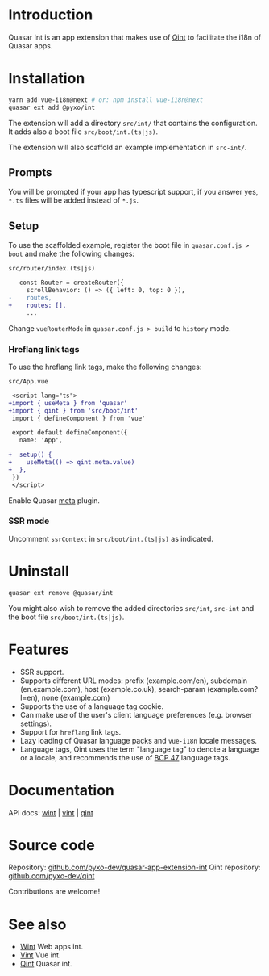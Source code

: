 # Introduction

Quasar Int is an app extension that makes use of [Qint](https://github.com/pyxo-dev/qint) to facilitate the i18n of
Quasar apps.

# Installation

``` bash
yarn add vue-i18n@next # or: npm install vue-i18n@next
quasar ext add @pyxo/int
```

The extension will add a directory `src/int/` that contains the configuration.
It adds also a boot file `src/boot/int.(ts|js)`.

The extension will also scaffold an example implementation in `src-int/`.

## Prompts

You will be prompted if your app has typescript support, if you answer yes, `*.ts`
files will be added instead of `*.js`.

## Setup

To use the scaffolded example, register the boot file in `quasar.conf.js >
boot` and make the following changes:

`src/router/index.(ts|js)`

``` diff
   const Router = createRouter({
     scrollBehavior: () => ({ left: 0, top: 0 }),
-    routes,
+    routes: [],
     ...
```

Change `vueRouterMode` in `quasar.conf.js > build` to `history` mode.

### Hreflang link tags

To use the hreflang link tags, make the following changes:

`src/App.vue`

``` diff
 <script lang="ts">
+import { useMeta } from 'quasar'
+import { qint } from 'src/boot/int'
 import { defineComponent } from 'vue'

 export default defineComponent({
   name: 'App',

+  setup() {
+    useMeta(() => qint.meta.value)
+  },
 })
 </script>
```

Enable Quasar [meta](https://quasar.dev/quasar-plugins/meta#installation) plugin.

### SSR mode

Uncomment `ssrContext` in `src/boot/int.(ts|js)` as indicated.

# Uninstall

``` bash
quasar ext remove @quasar/int
```

You might also wish to remove the added directories `src/int`, `src-int` and the
boot file `src/boot/int.(ts|js)`.

# Features

-   SSR support.
-   Supports different URL modes: prefix (example.com/en), subdomain
    (en.example.com), host (example.co.uk), search-param (example.com?l=en), none
    (example.com)
-   Supports the use of a language tag cookie.
-   Can make use of the user's client language preferences (e.g. browser
    settings).
-   Support for `hreflang` link tags.
-   Lazy loading of Quasar language packs and `vue-i18n` locale messages.
-   Language tags, Qint uses the term "language tag" to denote a language or a
    locale, and recommends the use of [BCP 47](https://www.w3.org/International/articles/language-tags) language tags.

# Documentation

API docs: [wint](https://wint.pyxo.net/api) \| [vint](https://vint.pyxo.net/api) \| [qint](https://qint.pyxo.net/api)

# Source code

Repository: [github.com/pyxo-dev/quasar-app-extension-int](https://github.com/pyxo-dev/quasar-app-extension-int)
Qint repository: [github.com/pyxo-dev/qint](https://github.com/pyxo-dev/qint)

Contributions are welcome!

# See also

-   [Wint](https://github.com/pyxo-dev/wint) Web apps int.
-   [Vint](https://github.com/pyxo-dev/vint) Vue int.
-   [Qint](https://github.com/pyxo-dev/qint) Quasar int.
